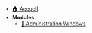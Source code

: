 - [🏠 Accueil](README.md)
- **Modules**
  - [🧱 Administration Windows](090-Services-réseau-en-environnement-Microsoft/01-Administration-Windows/Administration-Windows.md)

